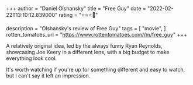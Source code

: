 +++
author = "Daniel Olshansky"
title = "Free Guy"
date = "2022-02-22T13:10:12.839000"
rating = "⭐⭐⭐🌟"

description = "Olshansky's review of Free Guy"
tags = [
    "movie",
]
rotten_tomatoes_url = "https://www.rottentomatoes.com//m/free_guy"
+++

A relatively original idea, led by the always funny Ryan Reynolds, showcasing Joe Keery in a different lens, with a big budget to make everything look cool.

It's worth watching if you're up for something different and easy to watch, but I can't say it left an impression.
